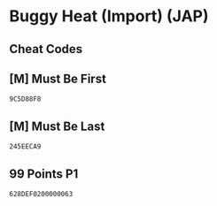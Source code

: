 # Buggy Heat (Import) (JAP)

## Cheat Codes

## [M] Must Be First

```
9C5D88F8

```

## [M] Must Be Last

```
245EECA9

```

## 99 Points P1

```
628DEF0200000063

```

